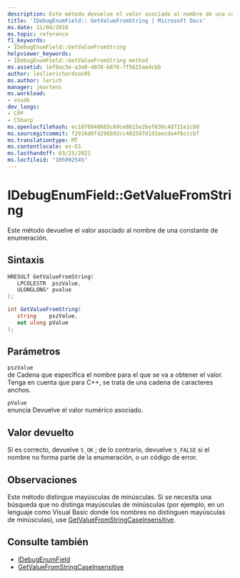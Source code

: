 ```yaml
---
description: Este método devuelve el valor asociado al nombre de una constante de enumeración.
title: 'IDebugEnumField:: GetValueFromString | Microsoft Docs'
ms.date: 11/04/2016
ms.topic: reference
f1_keywords:
- IDebugEnumField::GetValueFromString
helpviewer_keywords:
- IDebugEnumField::GetValueFromString method
ms.assetid: 1ef8ac5e-a3e0-4078-b876-7f5615aedcbb
author: leslierichardson95
ms.author: lerich
manager: jmartens
ms.workload:
- vssdk
dev_langs:
- CPP
- CSharp
ms.openlocfilehash: ec1070948685c69ce8615e2bef836c4d721e1cb0
ms.sourcegitcommit: f2916d8fd296b92cc402597d1d1eecda4f6cccbf
ms.translationtype: MT
ms.contentlocale: es-ES
ms.lasthandoff: 03/25/2021
ms.locfileid: "105092545"
---
```

# <a name="idebugenumfieldgetvaluefromstring"></a>IDebugEnumField::GetValueFromString
Este método devuelve el valor asociado al nombre de una constante de enumeración.

## <a name="syntax"></a>Sintaxis

```cpp
HRESULT GetValueFromString(
   LPCOLESTR  pszValue,
   ULONGLONG* pvalue
);
```

```csharp
int GetValueFromString(
   string    pszValue,
   out ulong pValue
);
```

## <a name="parameters"></a>Parámetros
`pszValue`\
de Cadena que especifica el nombre para el que se va a obtener el valor. Tenga en cuenta que para C++, se trata de una cadena de caracteres anchos.

`pValue`\
enuncia Devuelve el valor numérico asociado.

## <a name="return-value"></a>Valor devuelto
 Si es correcto, devuelve `S_OK` ; de lo contrario, devuelve `S_FALSE` si el nombre no forma parte de la enumeración, o un código de error.

## <a name="remarks"></a>Observaciones
 Este método distingue mayúsculas de minúsculas. Si se necesita una búsqueda que no distinga mayúsculas de minúsculas (por ejemplo, en un lenguaje como Visual Basic donde los nombres no distinguen mayúsculas de minúsculas), use [GetValueFromStringCaseInsensitive](../../../extensibility/debugger/reference/idebugenumfield-getvaluefromstringcaseinsensitive.md).

## <a name="see-also"></a>Consulte también
- [IDebugEnumField](../../../extensibility/debugger/reference/idebugenumfield.md)
- [GetValueFromStringCaseInsensitive](../../../extensibility/debugger/reference/idebugenumfield-getvaluefromstringcaseinsensitive.md)
